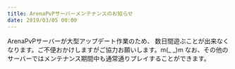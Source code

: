 ```yaml
---
title: ArenaPvPサーバーメンテナンスのお知らせ
date: 2019/03/05 00:00
---
```


ArenaPvPサーバーが大型アップデート作業のため、
数日間遊ぶことが出来なくなります。ご不便おかけしますがご協力お願いします。m(_ _)m
なお、その他のサーバーではメンテナンス期間中も通常通りプレイすることができます。
